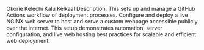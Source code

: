 Okorie Kelechi Kalu
Kelkaal
Description:
This sets up and manage a GitHub Actions workflow of deployment processes. Configure and deploy a live NGINX web server to host and serve a custom webpage accessible publicly over the internet. This setup demonstrates automation, server configuration, and live web hosting best practices for scalable and efficient web deployment.
